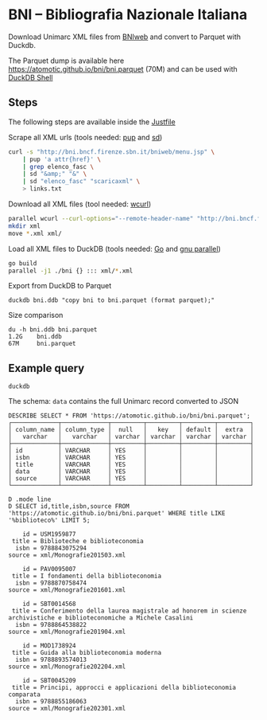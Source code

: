 # BNI – Bibliografia Nazionale Italiana

Download Unimarc XML files from [BNIweb](http://bni.bncf.firenze.sbn.it/bniweb/menu.jsp) and convert to Parquet with Duckdb.

The Parquet dump is available here https://atomotic.github.io/bni/bni.parquet (70M) and can be used with
[DuckDB Shell](https://shell.duckdb.org/#queries=v0,select-id%2Cisbn%2Ctitle-from-'https%3A%2F%2Fatomotic.github.io%2Fbni%2Fbni.parquet'-where-title-like-'%25esoteri%25'-limit-20~)

## Steps

The following steps are available inside the [Justfile](https://github.com/casey/just)

Scrape all XML urls (tools needed: [pup](https://github.com/ericchiang/pup) and [sd](https://github.com/chmln/sd))

```bash
curl -s "http://bni.bncf.firenze.sbn.it/bniweb/menu.jsp" \
    | pup 'a attr{href}' \
    | grep elenco_fasc \
    | sd "&amp;" "&" \
    | sd "elenco_fasc" "scaricaxml" \
    > links.txt
```

Download all XML files (tool needed: [wcurl](https://github.com/Debian/wcurl))

```bash
parallel wcurl --curl-options="--remote-header-name" "http://bni.bncf.firenze.sbn.it/bniweb/{}" :::: links.txt
mkdir xml
move *.xml xml/
```

Load all XML files to DuckDB (tools needed: [Go](https://golang.org) and [gnu parallel](https://www.gnu.org/software/parallel/))

```bash
go build
parallel -j1 ./bni {} ::: xml/*.xml
```

Export from DuckDB to Parquet

```
duckdb bni.ddb "copy bni to bni.parquet (format parquet);"
```

Size comparison

```
du -h bni.ddb bni.parquet
1.2G    bni.ddb
67M     bni.parquet
```

## Example query

```
duckdb
```

The schema: `data` contains the full Unimarc record converted to JSON

```
DESCRIBE SELECT * FROM 'https://atomotic.github.io/bni/bni.parquet';
┌─────────────┬─────────────┬─────────┬─────────┬─────────┬─────────┐
│ column_name │ column_type │  null   │   key   │ default │  extra  │
│   varchar   │   varchar   │ varchar │ varchar │ varchar │ varchar │
├─────────────┼─────────────┼─────────┼─────────┼─────────┼─────────┤
│ id          │ VARCHAR     │ YES     │         │         │         │
│ isbn        │ VARCHAR     │ YES     │         │         │         │
│ title       │ VARCHAR     │ YES     │         │         │         │
│ data        │ VARCHAR     │ YES     │         │         │         │
│ source      │ VARCHAR     │ YES     │         │         │         │
└─────────────┴─────────────┴─────────┴─────────┴─────────┴─────────┘
```

```
D .mode line
D SELECT id,title,isbn,source FROM 'https://atomotic.github.io/bni/bni.parquet' WHERE title LIKE '%biblioteco%' LIMIT 5;

    id = USM1959877
 title = Biblioteche e biblioteconomia
  isbn = 9788843075294
source = xml/Monografie201503.xml

    id = PAV0095007
 title = I fondamenti della biblioteconomia
  isbn = 9788870758474
source = xml/Monografie201601.xml

    id = SBT0014568
 title = Conferimento della laurea magistrale ad honorem in scienze archivistiche e biblioteconomiche a Michele Casalini
  isbn = 9788864538822
source = xml/Monografie201904.xml

    id = MOD1738924
 title = Guida alla biblioteconomia moderna
  isbn = 9788893574013
source = xml/Monografie202204.xml

    id = SBT0045209
 title = Principi, approcci e applicazioni della biblioteconomia comparata
  isbn = 9788855186063
source = xml/Monografie202301.xml

```
